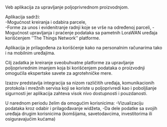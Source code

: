 Veb aplikacija za upravljanje poljoprivrednom proizvodnjom. 

Aplikacija sadrži: \
  -Mogućnost kreiranja i odabira parcele, \
  -Forme za unos i evidenitranje radnji koje se vrše na određenoj parceli,
  -Mogućnost upravljanja i praćenje podataka sa pametnih LoraWAN uređaja korišćenjem ’’The Things Network’’ platforme.

Aplikacija je prilagođena za korišćenje
kako na personalnim računarima tako i na mobilnim uređajima.

Cilj zadatka je kreiranje sveobuhvatne platforme za upravljanje poljoprivrednim imanjem
koja bi korišćenjem podataka o proizvodnji omogućila ekspertske savete za agrotehničke mere.

Izazov predstavlja integracija sa nizom
različitih uređaja, komunikacionih protokola i mrežnih servisa koji se koriste u poljoprivredi kao i poboljšanje
sigurnosti jer aplikacija zahteva visok nivo dostupnosti i pouzdanosti.

U narednom periodu želim da omogućim korisnicima:
  -Vizualizaciju podataka kroz odabir i prilagođavanje widžeta,
  -Da dele podatke sa svojih uređaja drugim korisnicima (komšijama, savetodavcima, investitorima ili osiguravajućim kućama)
  

